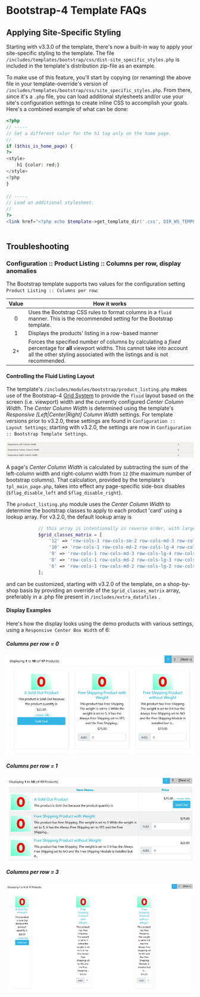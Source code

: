 # Bootstrap-4 Template FAQs

## Applying Site-Specific Styling

Starting with v3.3.0 of the template, there's now a built-in way to apply your site-specific styling to the template.  The file `/includes/templates/bootstrap/css/dist-site_specific_styles.php` is included in the template's distribution zip-file as an example.

To make use of this feature, you'll start by copying (or renaming) the above file in your template-override's version of `/includes/templates/bootstrap/css/site_specific_styles.php`.  From there, since it's a `.php` file, you can load additional stylesheets and/or use your site's configuration settings to create inline CSS to accomplish your goals.  Here's a combined example of what can be done:

```php
<?php
// -----
// Set a different color for the h1 tag only on the home page.
//
if ($this_is_home_page) {
?>
<style>
    h1 {color: red;}
</style>
<?php
}

// -----
// Load an additional stylesheet.
//
?>
<link href="<?php echo $template->get_template_dir('.css', DIR_WS_TEMPLATE, $current_page_base, 'css') . '/mysite.css'; ?>" rel="stylesheet">
    
```

## Troubleshooting

### Configuration :: Product Listing :: Columns per row, display anomalies

The Bootstrap template supports two values for the configuration setting `Product Listing :: Columns per row`:

| Value | How it works                                                 |
| :---: | ------------------------------------------------------------ |
|   0   | Uses the Bootstrap CSS rules to format columns in a `fluid` manner.  This is the recommended setting for the Bootstrap template. |
|   1   | Displays the products' listing in a row-based manner         |
|  2+   | Forces the specified number of columns by calculating a *fixed* percentage for **all** viewport widths.  This cannot take into account all the other styling associated with the listings and is not recommended. |

#### Controlling the Fluid Listing Layout

The template's `/includes/modules/bootstrap/product_listing.php` makes use of the Bootstrap-4 [Grid System](https://www.w3schools.com/bootstrap4/bootstrap_grid_basic.asp) to provide the `fluid` layout based on the screen (i.e. viewport) width and the currently configured *Center Column Width*.  The *Center Column Width* is determined using the template's *Responsive [Left|Center|Right] Column Width* settings. For template versions prior to v3.2.0, these settings are found in `Configuration :: Layout Settings`; starting with v3.2.0, the settings are now in `Configuration :: Bootstrap Template Settings`.

![Column Width Settings](./column_width_configuration.jpg)

A page's *Center Column Width* is calculated by subtracting the sum of the left-column width and right-column width from `12` (the maximum number of bootstrap columns).  That calculation, provided by the template's `tpl_main_page.php`, takes into effect any page-specific side-box disables (`$flag_disable_left` and `$flag_disable_right`).

The `product_listing.php` module uses the *Center Column Width* to determine the bootstrap classes to apply to each product 'card' using a lookup array.  For v3.2.0, the default lookup array is

```php
            // this array is intentionally in reverse order, with largest index first
            $grid_classes_matrix = [
                '12' => 'row-cols-1 row-cols-sm-2 row-cols-md-3 row-cols-lg-4 row-cols-xl-6',
                '10' => 'row-cols-1 row-cols-md-2 row-cols-lg-4 row-cols-xl-5',
                '9' => 'row-cols-1 row-cols-md-3 row-cols-lg-4 row-cols-xl-5',
                '8' => 'row-cols-1 row-cols-md-2 row-cols-lg-3 row-cols-xl-4',
                '6' => 'row-cols-1 row-cols-md-2 row-cols-lg-2 row-cols-xl-3',
            ];
```

and can be customized, starting with v3.2.0 of the template, on a shop-by-shop basis by providing an override of the `$grid_classes_matrix` array, preferably in a .php file present in `/includes/extra_datafiles` .

#### Display Examples

Here's how the display looks using the demo products with various settings, using a `Responsive Center Box Width` of 6:

##### Columns per row = 0

![./](columns_per_row_0.png)

##### Columns per row = 1

![](./columns_per_row_1.png)

##### Columns per row = 3

<img src="./columns_per_row_3.png" style="zoom:75%;" />
